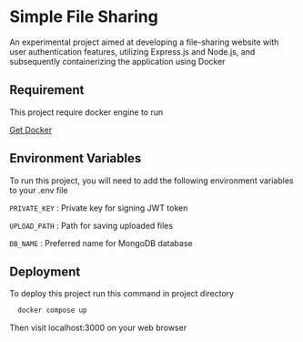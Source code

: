 # Simple File Sharing

An experimental project aimed at developing a file-sharing website with user authentication features, utilizing Express.js and Node.js, and subsequently containerizing the application using Docker

## Requirement

This project require docker engine to run

[Get Docker](https://docs.docker.com/get-docker/)

## Environment Variables

To run this project, you will need to add the following environment variables to your .env file

`PRIVATE_KEY` : Private key for signing JWT token

`UPLOAD_PATH` : Path for saving uploaded files

`DB_NAME` : Preferred name for MongoDB database

## Deployment

To deploy this project run this command in project directory

```bash
  docker compose up
```
Then visit localhost:3000 on your web browser
